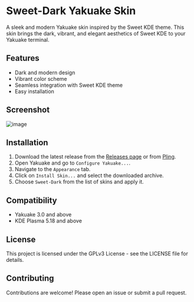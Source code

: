 # Sweet-Dark Yakuake Skin

A sleek and modern Yakuake skin inspired by the Sweet KDE theme. This skin brings the dark, vibrant, and elegant aesthetics of Sweet KDE to your Yakuake terminal.

## Features

- Dark and modern design
- Vibrant color scheme
- Seamless integration with Sweet KDE theme
- Easy installation

## Screenshot

![image](https://github.com/user-attachments/assets/5702275e-dc1a-41c5-ac35-25a3e3e6f119)

## Installation

1. Download the latest release from the [Releases page](https://github.com/VitoFe/yakuake-sweet-skin/releases/latest) or from [Pling](https://www.pling.com/p/2210829/).
2. Open Yakuake and go to `Configure Yakuake...`.
3. Navigate to the `Appearance` tab.
4. Click on `Install Skin...` and select the downloaded archive.
5. Choose `Sweet-Dark` from the list of skins and apply it.

## Compatibility

- Yakuake 3.0 and above
- KDE Plasma 5.18 and above

## License

This project is licensed under the GPLv3 License - see the LICENSE file for details.

## Contributing

Contributions are welcome! Please open an issue or submit a pull request.
